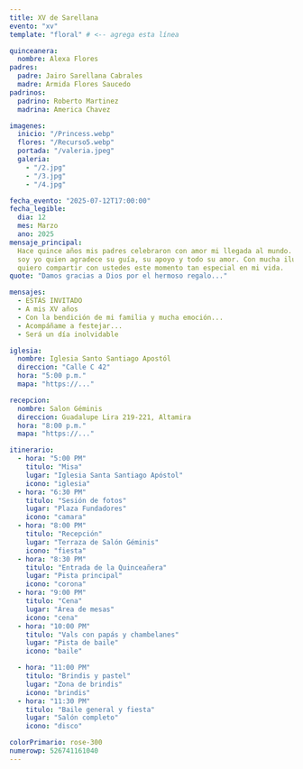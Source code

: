 ```yaml
---
title: XV de Sarellana
evento: "xv"
template: "floral" # <-- agrega esta línea

quinceanera:
  nombre: Alexa Flores
padres:
  padre: Jairo Sarellana Cabrales
  madre: Armida Flores Saucedo
padrinos:
  padrino: Roberto Martinez
  madrina: America Chavez

imagenes:
  inicio: "/Princess.webp"
  flores: "/Recurso5.webp"
  portada: "/valeria.jpeg"
  galeria:
    - "/2.jpg"
    - "/3.jpg"
    - "/4.jpg"

fecha_evento: "2025-07-12T17:00:00"
fecha_legible:
  dia: 12
  mes: Marzo
  ano: 2025
mensaje_principal:
  Hace quince años mis padres celebraron con amor mi llegada al mundo. Hoy
  soy yo quien agradece su guía, su apoyo y todo su amor. Con mucha ilusión,
  quiero compartir con ustedes este momento tan especial en mi vida.
quote: "Damos gracias a Dios por el hermoso regalo..."

mensajes:
  - ESTÁS INVITADO
  - A mis XV años
  - Con la bendición de mi familia y mucha emoción...
  - Acompáñame a festejar...
  - Será un día inolvidable

iglesia:
  nombre: Iglesia Santo Santiago Apostól
  direccion: "Calle C 42"
  hora: "5:00 p.m."
  mapa: "https://..."

recepcion:
  nombre: Salon Géminis
  direccion: Guadalupe Lira 219-221, Altamira
  hora: "8:00 p.m."
  mapa: "https://..."

itinerario:
  - hora: "5:00 PM"
    titulo: "Misa"
    lugar: "Iglesia Santa Santiago Apóstol"
    icono: "iglesia"
  - hora: "6:30 PM"
    titulo: "Sesión de fotos"
    lugar: "Plaza Fundadores"
    icono: "camara"
  - hora: "8:00 PM"
    titulo: "Recepción"
    lugar: "Terraza de Salón Géminis"
    icono: "fiesta"
  - hora: "8:30 PM"
    titulo: "Entrada de la Quinceañera"
    lugar: "Pista principal"
    icono: "corona"
  - hora: "9:00 PM"
    titulo: "Cena"
    lugar: "Área de mesas"
    icono: "cena"
  - hora: "10:00 PM"
    titulo: "Vals con papás y chambelanes"
    lugar: "Pista de baile"
    icono: "baile"

  - hora: "11:00 PM"
    titulo: "Brindis y pastel"
    lugar: "Zona de brindis"
    icono: "brindis"
  - hora: "11:30 PM"
    titulo: "Baile general y fiesta"
    lugar: "Salón completo"
    icono: "disco"

colorPrimario: rose-300
numerowp: 526741161040
---
```

